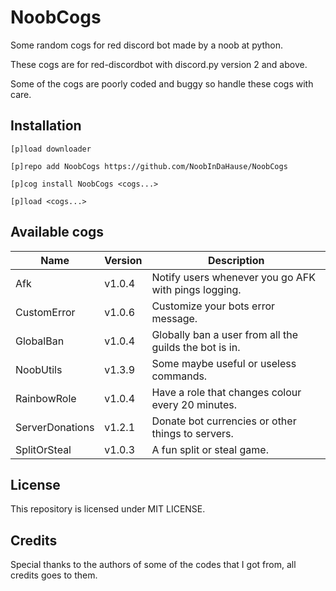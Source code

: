 # NoobCogs

Some random cogs for red discord bot made by a noob at python.

These cogs are for red-discordbot with discord.py version 2 and above.

Some of the cogs are poorly coded and buggy so handle these cogs with care.

## Installation

```
[p]load downloader

[p]repo add NoobCogs https://github.com/NoobInDaHause/NoobCogs

[p]cog install NoobCogs <cogs...>

[p]load <cogs...>
```

## Available cogs

| Name            |  Version  | Description                                                      |
| --------------- | --------- | ---------------------------------------------------------------- |
| Afk             |  v1.0.4   | Notify users whenever you go AFK with pings logging.             |
| CustomError     |  v1.0.6   | Customize your bots error message.                               |
| GlobalBan       |  v1.0.4   | Globally ban a user from all the guilds the bot is in.           |
| NoobUtils       |  v1.3.9   | Some maybe useful or useless commands.                           |
| RainbowRole     |  v1.0.4   | Have a role that changes colour every 20 minutes.                |
| ServerDonations |  v1.2.1   | Donate bot currencies or other things to servers.                |
| SplitOrSteal    |  v1.0.3   | A fun split or steal game.                                       |

## License

This repository is licensed under MIT LICENSE.

## Credits

Special thanks to the authors of some of the codes that I got from, all credits goes to them.

